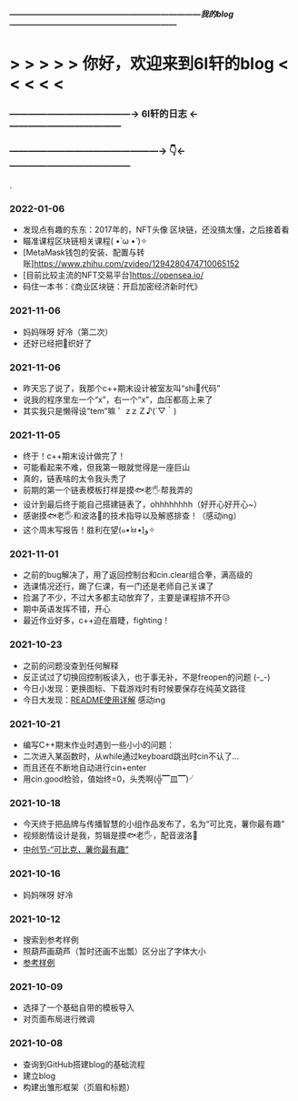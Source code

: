 
##### ————————————————————————我的blog—————————————————————
#   > > > > > 你好，欢迎来到6l轩的blog < < < < <
### —————————————→ 6l轩的日志 ←————————————
### ————————————————→ 👇←—————————————
.
### 2022-01-06
 - 发现点有趣的东东：2017年的，NFT头像 区块链，还没搞太懂，之后接着看
 - 瞄准课程区块链相关课程( •̀ ω •́ )✧
 - [MetaMask钱包的安装、配置与转账]https://www.zhihu.com/zvideo/1294280474710065152
 - [目前比较主流的NFT交易平台]https://opensea.io/
 - 码住一本书：《商业区块链：开启加密经济新时代》

### 2021-11-06
 - 妈妈咪呀 好冷（第二次）
 - 还好已经把🧣织好了

### 2021-11-06
 - 昨天忘了说了，我那个c++期末设计被室友叫“shi🗻代码”
 - 说我的程序里左一个“x”，右一个“x”，血压都高上来了
 - 其实我只是懒得设“tem”嘛 ゜zｚＺ♪(´▽｀)

### 2021-11-05
 - 终于！c++期末设计做完了！
 - 可能看起来不难，但我第一眼就觉得是一座巨山
 - 真的，链表啥的太令我头秃了
 - 前期的第一个链表模板打样是摸🐟老🖐帮我弄的
 - 设计到最后终于能自己搭建链表了，ohhhhhhhh（好开心好开心~）
 - 感谢摸🐟老🖐和波洛🍍的技术指导以及解惑排查！（感动ing）
 - 这个周末写报告！胜利在望(๑•̀ㅂ•́)و✧

### 2021-11-01
 - 之前的bug解决了，用了返回控制台和cin.clear组合拳，满高级的
 - 选课情况还行，踢了仨课，有一门还是老师自己关课了
 - 捡漏了不少，不过大多都主动放弃了，主要是课程排不开😥
 - 期中英语发挥不错，开心
 - 最近作业好多，c++迫在眉睫，fighting！

### 2021-10-23
 - 之前的问题没查到任何解释
 - 反正试过了切换回控制板读入，也于事无补，不是freopen的问题 (-_-)
 - 今日小发现：更换图标、下载游戏时有时候要保存在纯英文路径
 - 今日大发现：[README使用详解](https://www.cnblogs.com/shiy/p/6526868.html) 感动ing

### 2021-10-21
 - 编写C++期末作业时遇到一些小小的问题：
 - 二次进入某函数时，从while通过keyboard跳出时cin不认了...
 - 而且还在不断地自动进行cin+enter
 - 用cin.good检验，值始终=0，头秃啊(╬▔皿▔)╯

### 2021-10-18
 - 今天终于把品牌与传播智慧的小组作品发布了，名为“可比克，薯你最有趣”
 - 视频剧情设计是我，剪辑是摸🐟老🖐，配音波洛🍍
 - [中创节-“可比克，薯你最有趣”](http://www.ccfcs.cn/show/info?id=32762)

### 2021-10-16
 - 妈妈咪呀 好冷

### 2021-10-12
 - 搜索到参考样例
 - 照葫芦画葫芦（暂时还画不出瓢）区分出了字体大小
 - [参考样例](https://www.zhihu.com/question/20962496/answer/545083747)


### 2021-10-09
 - 选择了一个基础自带的模板导入
 - 对页面布局进行微调


### 2021-10-08
 - 查询到GitHub搭建blog的基础流程
 - 建立blog
 - 构建出雏形框架（页眉和标题）
